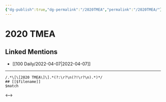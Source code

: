 ```yaml
---
{"dg-publish":true,"dg-permalink":"/2020TMEA","permalink":"/2020TMEA/"}
---
```


# 2020 TMEA

## Linked Mentions
- [[100 Daily/2022-04-07\|2022-04-07]]


---

```expander
/.*\[\[2020 TMEA\]\].*(?:\r?\n(?!\r?\n).*)*/
## [[$filename]]
$match
```

<-->
